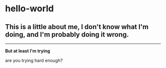 # hello-world
## This is a little about me, I don't know what I'm doing, and I'm probably doing it wrong.
---
**But at least I'm trying**

are you trying hard enough?



